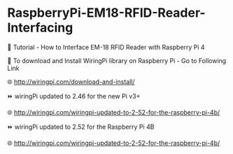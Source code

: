 # RaspberryPi-EM18-RFID-Reader-Interfacing
🔴 Tutorial - How to Interface EM-18 RFID Reader with Raspberry Pi 4


🚩 To download and Install WiringPi library on Raspberry Pi - Go to Following Link  

🌐 http://wiringpi.com/download-and-install/  


⏩ wiringPi updated to 2.46 for the new Pi v3+  

🌐 http://wiringpi.com/wiringpi-updated-to-2-52-for-the-raspberry-pi-4b/  


⏩ wiringPi updated to 2.52 for the Raspberry Pi 4B  

🌐 http://wiringpi.com/wiringpi-updated-to-2-52-for-the-raspberry-pi-4b/